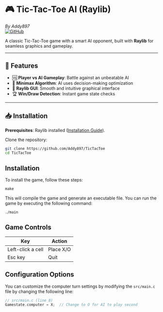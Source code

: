 # 🎮 Tic-Tac-Toe AI (Raylib)  
*By Addy897*  
[![GitHub](https://img.shields.io/badge/GitHub-Repository-blue)](https://github.com/Addy897/TicTacToe)

A classic Tic-Tac-Toe game with a smart AI opponent, built with **Raylib** for seamless graphics and gameplay.

---

## 🚀 Features  
- 🆚 **Player vs AI Gameplay**: Battle against an unbeatable AI  
- 🧠 **Minimax Algorithm**: AI uses decision-making optimization  
- 🎨 **Raylib GUI**: Smooth and intuitive graphical interface  
- 🏆 **Win/Draw Detection**: Instant game state checks  

---

## 📥 Installation  
**Prerequisites**: Raylib installed ([Installation Guide](https://www.raylib.com/)).  

Clone the repository:  
```bash
git clone https://github.com/Addy897/TicTacToe
cd TicTacToe
```

**Installation**
----------------

To install the game, follow these steps:

```makefile
make
```

This will compile the game and generate an executable file. You can run the game by executing the following command:

```makefile
./main
```



**Game Controls**
-----------------

| Key | Action |
| --- | --- |
| Left-click a cell | Place X/O |
| Esc key | Quit  |

**Configuration Options**
-------------------------

You can customize the computer turn settings by modifying the `src/main.c` file by changing the following line:
```C
// src/main.c (line 8)
Gamestate.computer = X;  // Change to O for AI to play second
 ```
